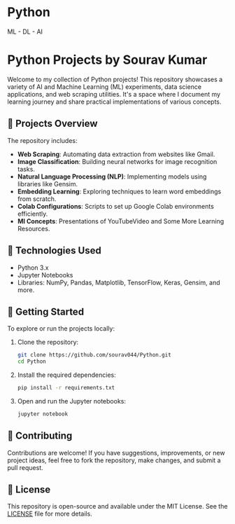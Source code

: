 # Python
ML - DL - AI 
 
# Python Projects by Sourav Kumar

Welcome to my collection of Python projects! This repository showcases a variety of AI and Machine Learning (ML) experiments, data science applications, and web scraping utilities. It's a space where I document my learning journey and share practical implementations of various concepts.

## 📂 Projects Overview

The repository includes:

- **Web Scraping**: Automating data extraction from websites like Gmail.
- **Image Classification**: Building neural networks for image recognition tasks.
- **Natural Language Processing (NLP)**: Implementing models using libraries like Gensim.
- **Embedding Learning**: Exploring techniques to learn word embeddings from scratch.
- **Colab Configurations**: Scripts to set up Google Colab environments efficiently.
- **Ml Concepts**:  Presentations of YouTubeVideo and Some More Learning Resources. 

## 🧪 Technologies Used

- Python 3.x
- Jupyter Notebooks
- Libraries: NumPy, Pandas, Matplotlib, TensorFlow, Keras, Gensim, and more.

## 🚀 Getting Started

To explore or run the projects locally:

1. Clone the repository:
   ```bash
   git clone https://github.com/sourav044/Python.git
   cd Python
   ```

2. Install the required dependencies:
   ```bash
   pip install -r requirements.txt
   ```

3. Open and run the Jupyter notebooks:
   ```bash
   jupyter notebook
   ```

## 🤝 Contributing

Contributions are welcome! If you have suggestions, improvements, or new project ideas, feel free to fork the repository, make changes, and submit a pull request.

## 📄 License

This repository is open-source and available under the MIT License. See the [LICENSE](LICENSE) file for more details.
